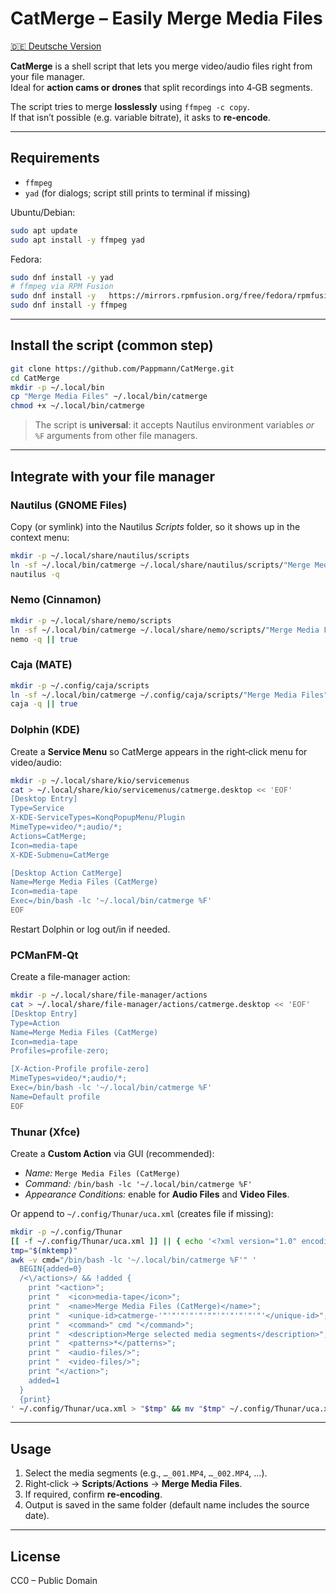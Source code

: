 # CatMerge – Easily Merge Media Files

[🇩🇪 Deutsche Version](README_de.md)

**CatMerge** is a shell script that lets you merge video/audio files right from your file manager.  
Ideal for **action cams or drones** that split recordings into 4‑GB segments.

The script tries to merge **losslessly** using `ffmpeg -c copy`.  
If that isn’t possible (e.g. variable bitrate), it asks to **re‑encode**.

---

## Requirements

- `ffmpeg`
- `yad` (for dialogs; script still prints to terminal if missing)

Ubuntu/Debian:
```bash
sudo apt update
sudo apt install -y ffmpeg yad
```

Fedora:
```bash
sudo dnf install -y yad
# ffmpeg via RPM Fusion
sudo dnf install -y   https://mirrors.rpmfusion.org/free/fedora/rpmfusion-free-release-$(rpm -E %fedora).noarch.rpm
sudo dnf install -y ffmpeg
```

---

## Install the script (common step)

```bash
git clone https://github.com/Pappmann/CatMerge.git
cd CatMerge
mkdir -p ~/.local/bin
cp "Merge Media Files" ~/.local/bin/catmerge
chmod +x ~/.local/bin/catmerge
```

> The script is **universal**: it accepts Nautilus environment variables *or* `%F` arguments from other file managers.

---

## Integrate with your file manager

### Nautilus (GNOME Files)
Copy (or symlink) into the Nautilus *Scripts* folder, so it shows up in the context menu:

```bash
mkdir -p ~/.local/share/nautilus/scripts
ln -sf ~/.local/bin/catmerge ~/.local/share/nautilus/scripts/"Merge Media Files"
nautilus -q
```

### Nemo (Cinnamon)
```bash
mkdir -p ~/.local/share/nemo/scripts
ln -sf ~/.local/bin/catmerge ~/.local/share/nemo/scripts/"Merge Media Files"
nemo -q || true
```

### Caja (MATE)
```bash
mkdir -p ~/.config/caja/scripts
ln -sf ~/.local/bin/catmerge ~/.config/caja/scripts/"Merge Media Files"
caja -q || true
```

### Dolphin (KDE)
Create a **Service Menu** so CatMerge appears in the right‑click menu for video/audio:

```bash
mkdir -p ~/.local/share/kio/servicemenus
cat > ~/.local/share/kio/servicemenus/catmerge.desktop << 'EOF'
[Desktop Entry]
Type=Service
X-KDE-ServiceTypes=KonqPopupMenu/Plugin
MimeType=video/*;audio/*;
Actions=CatMerge;
Icon=media-tape
X-KDE-Submenu=CatMerge

[Desktop Action CatMerge]
Name=Merge Media Files (CatMerge)
Icon=media-tape
Exec=/bin/bash -lc '~/.local/bin/catmerge %F'
EOF
```

Restart Dolphin or log out/in if needed.

### PCManFM‑Qt
Create a file‑manager action:

```bash
mkdir -p ~/.local/share/file-manager/actions
cat > ~/.local/share/file-manager/actions/catmerge.desktop << 'EOF'
[Desktop Entry]
Type=Action
Name=Merge Media Files (CatMerge)
Icon=media-tape
Profiles=profile-zero;

[X-Action-Profile profile-zero]
MimeTypes=video/*;audio/*;
Exec=/bin/bash -lc '~/.local/bin/catmerge %F'
Name=Default profile
EOF
```

### Thunar (Xfce)
Create a **Custom Action** via GUI (recommended):  
- *Name:* `Merge Media Files (CatMerge)`  
- *Command:* `/bin/bash -lc '~/.local/bin/catmerge %F'`  
- *Appearance Conditions:* enable for **Audio Files** and **Video Files**.

Or append to `~/.config/Thunar/uca.xml` (creates file if missing):
```bash
mkdir -p ~/.config/Thunar
[[ -f ~/.config/Thunar/uca.xml ]] || { echo '<?xml version="1.0" encoding="UTF-8"?>' >~/.config/Thunar/uca.xml; echo '<actions>' >>~/.config/Thunar/uca.xml; echo '</actions>' >>~/.config/Thunar/uca.xml; }
tmp="$(mktemp)"
awk -v cmd="/bin/bash -lc '~/.local/bin/catmerge %F'" '
  BEGIN{added=0}
  /<\/actions>/ && !added {
    print "<action>";
    print "  <icon>media-tape</icon>";
    print "  <name>Merge Media Files (CatMerge)</name>";
    print "  <unique-id>catmerge-'"'"'"'"'"'""'"'"'"'"'"'</unique-id>";
    print "  <command>" cmd "</command>";
    print "  <description>Merge selected media segments</description>";
    print "  <patterns>*</patterns>";
    print "  <audio-files/>";
    print "  <video-files/>";
    print "</action>";
    added=1
  }
  {print}
' ~/.config/Thunar/uca.xml > "$tmp" && mv "$tmp" ~/.config/Thunar/uca.xml
```

---

## Usage

1. Select the media segments (e.g., `…_001.MP4`, `…_002.MP4`, …).  
2. Right‑click → **Scripts**/**Actions** → **Merge Media Files**.  
3. If required, confirm **re‑encoding**.  
4. Output is saved in the same folder (default name includes the source date).

---

## License

CC0 – Public Domain
